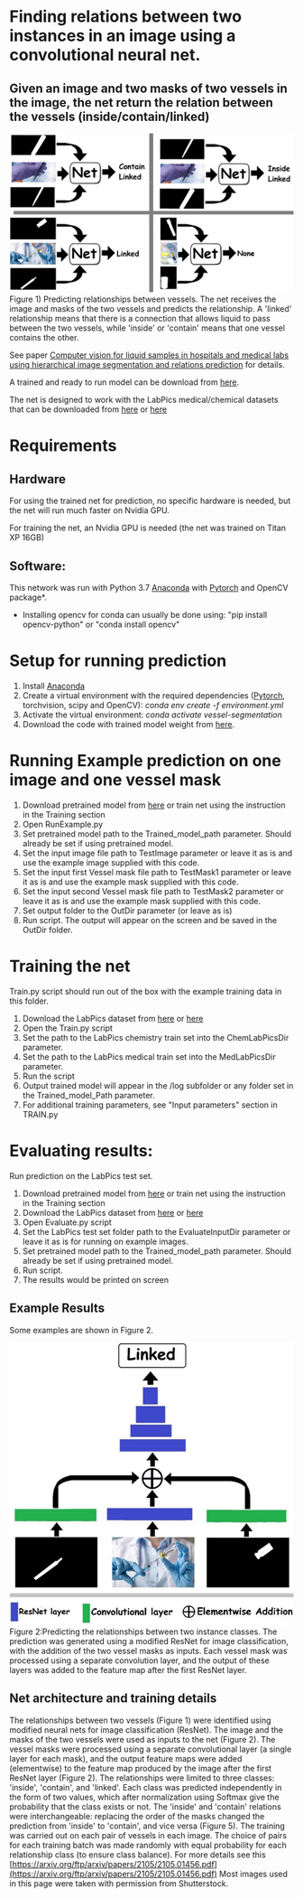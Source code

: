 ﻿# Finding relations between two instances in an image using a convolutional neural net.
## Given an image and two masks of two vessels in the image, the net return the relation between the vessels (inside/contain/linked)

![](Figure1.png)
Figure 1) Predicting relationships between vessels. The net receives the image and masks of the two vessels and predicts the relationship. A 'linked' relationship means that there is a connection that allows liquid to pass between the two vessels, while 'inside' or 'contain' means that one vessel contains the other.

See paper [Computer vision for liquid samples in hospitals and medical labs using hierarchical image segmentation and relations prediction](https://arxiv.org/ftp/arxiv/papers/2105/2105.01456.pdf) for details.

A trained and ready to run model can be download from [here](https://drive.google.com/file/d/1Zl_czgm4NRpz-JisYgvGLfZBnwX_vNAl/view?usp=sharing).

The net is designed to work with the LabPics medical/chemical datasets that can be downloaded from [here](https://zenodo.org/record/4736111) or [here](https://www.kaggle.com/sagieppel/labpics-chemistry-labpics-medical)

# Requirements
## Hardware
For using the trained net for prediction, no specific hardware is needed, but the net will run much faster on Nvidia GPU.

For training the net, an Nvidia GPU is needed (the net was trained on Titan XP 16GB)

## Software:
This network was run with Python 3.7 [Anaconda](https://www.anaconda.com/download/) with  [Pytorch](https://pytorch.org/) and OpenCV package*.
* Installing opencv for conda can usually be done using: "pip install opencv-python" or "conda install opencv"
 



# Setup for running prediction
1) Install [Anaconda](https://www.anaconda.com/download/)
2) Create a virtual environment with the required dependencies ([Pytorch](https://pytorch.org/), torchvision, scipy and OpenCV): *conda env create -f environment.yml*
3) Activate the virtual environment: *conda activate vessel-segmentation*
4) Download the code with trained model weight from [here](https://drive.google.com/file/d/1Zl_czgm4NRpz-JisYgvGLfZBnwX_vNAl/view?usp=sharing).



# Running Example prediction on one image and one vessel mask
1. Download pretrained model from [here](https://drive.google.com/file/d/1Zl_czgm4NRpz-JisYgvGLfZBnwX_vNAl/view?usp=sharing) or train net using the instruction in the Training section
2. Open RunExample.py
3. Set pretrained model path to the Trained_model_path parameter. Should already be set if using pretrained model.
4. Set the input image file path to TestImage parameter or leave it as is and use the example image supplied with this code.
5. Set the input first Vessel mask file path to TestMask1 parameter or leave it as is and use the example mask supplied with this code. 
6. Set the input second Vessel mask file path to TestMask2 parameter or leave it as is and use the example mask supplied with this code. 
7. Set output folder to the OutDir parameter (or leave as is)
8. Run script. The output will appear on the screen and be saved in the OutDir folder.

# Training the net
Train.py script should run out of the box with the example training data in this folder.

1. Download the LabPics dataset from [here](https://zenodo.org/record/4736111) or [here](https://www.kaggle.com/sagieppel/labpics-chemistry-labpics-medical)
2. Open the Train.py script
3. Set the path to the LabPics chemistry train set into the  ChemLabPicsDir parameter.
4. Set the path to the LabPics medical train set into the MedLabPicsDir parameter.
5. Run the script 
6. Output trained model will appear in the /log subfolder or any folder set in the Trained_model_Path parameter.
7. For additional training parameters, see "Input parameters" section in TRAIN.py

# Evaluating results:
Run prediction on the LabPics test set.

1. Download pretrained model from [here](https://drive.google.com/file/d/1Zl_czgm4NRpz-JisYgvGLfZBnwX_vNAl/view?usp=sharing) or train net using the instruction in the Training section
2. Download the LabPics dataset from [here](https://zenodo.org/record/4736111) or [here](https://www.kaggle.com/sagieppel/labpics-chemistry-labpics-medical)
4. Open Evaluate.py script
5. Set the LabPics test set folder path to the EvaluateInputDir parameter or leave it as is for running on example images.
6. Set pretrained model path to the Trained_model_path parameter. Should already be set if using pretrained model.
7. Run script.
8. The results would be printed on screen

## Example Results
Some examples are shown in Figure 2.

![](Figure2.jpg)
Figure 2:Predicting the relationships between two instance classes. The prediction was generated using a modified ResNet for image classification, with the addition of the two vessel masks as inputs. Each vessel mask was processed using a separate convolution layer, and the output of these layers was added to the feature map after the first ResNet layer.

## Net architecture and training details
The relationships between two vessels (Figure 1) were identified using modified neural nets for image classification (ResNet). The image and the masks of the two vessels were used as inputs to the net (Figure 2). The vessel masks were processed using a separate convolutional layer (a single layer for each mask), and the output feature maps were added (elementwise) to the feature map produced by the image after the first ResNet layer (Figure 2). The relationships were limited to three classes: 'inside', 'contain', and 'linked'. Each class was predicted independently in the form of two values, which after normalization using Softmax give the probability that the class exists or not. The 'inside' and 'contain' relations were interchangeable: replacing the order of the masks changed the prediction from 'inside' to 'contain', and vice versa (Figure 5). The training was carried out on each pair of vessels in each image. The choice of pairs for each training batch was made randomly with equal probability for each relationship class (to ensure class balance).
For more details see this [https://arxiv.org/ftp/arxiv/papers/2105/2105.01456.pdf](https://arxiv.org/ftp/arxiv/papers/2105/2105.01456.pdf)
Most images used in this page were taken with permission from Shutterstock.
